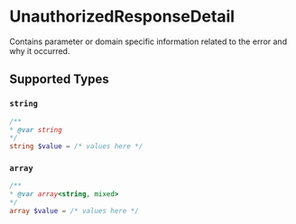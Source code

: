 # UnauthorizedResponseDetail

Contains parameter or domain specific information related to the error and why it occurred.


## Supported Types

### `string`

```php
/**
* @var string
*/
string $value = /* values here */
```

### `array`

```php
/**
* @var array<string, mixed>
*/
array $value = /* values here */
```

